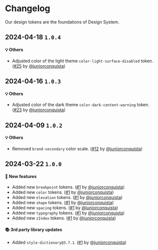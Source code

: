 # Changelog

Our design tokens are the foundations of Design System.

## 2024-04-18 `1.0.4`

#### 💡 Others

- Adjusted color of the light theme `color-light-surface-disabled` token. ([#25](https://git.rarolabs.com.br/frontend/rarui/pull/25) by [@juniorconquista](https://github.com/juniorconquista))

## 2024-04-16 `1.0.3`

#### 💡 Others

- Adjusted color of the dark theme `color-dark-content-warning` token. ([#23](https://git.rarolabs.com.br/frontend/rarui/pull/23) by [@juniorconquista](https://github.com/juniorconquista))

## 2024-04-09 `1.0.2`

#### 💡 Others

- Removed `brand-secondary` color scale. ([#12](https://git.rarolabs.com.br/frontend/rarui/pull/12) by [@juniorconquista](https://github.com/juniorconquista))

## 2024-03-22 `1.0.0`

#### 🎉 New features

- Added new `breakpoint` tokens. ([#1](https://git.rarolabs.com.br/frontend/rarui/pull/1) by [@juniorconquista](https://github.com/juniorconquista))
- Added new `color` tokens. ([#1](https://git.rarolabs.com.br/frontend/rarui/pull/1) by [@juniorconquista](https://github.com/juniorconquista))
- Added new `elevation` tokens. ([#1](https://git.rarolabs.com.br/frontend/rarui/pull/1) by [@juniorconquista](https://github.com/juniorconquista))
- Added new `shape` tokens. ([#1](https://git.rarolabs.com.br/frontend/rarui/pull/1) by [@juniorconquista](https://github.com/juniorconquista))
- Added new `spacing` tokens. ([#1](https://git.rarolabs.com.br/frontend/rarui/pull/1) by [@juniorconquista](https://github.com/juniorconquista))
- Added new `typography` tokens. ([#1](https://git.rarolabs.com.br/frontend/rarui/pull/1) by [@juniorconquista](https://github.com/juniorconquista))
- Added new `zIndex` tokens. ([#1](https://git.rarolabs.com.br/frontend/rarui/pull/1) by [@juniorconquista](https://github.com/juniorconquista))

#### 📚 3rd party library updates

- Added `style-dictionary@3.7.1`. ([#1](https://git.rarolabs.com.br/frontend/rarui/pull/1) by [@juniorconquista](https://github.com/juniorconquista))

<!-- #### 🛠 Breaking changes -->

<!-- #### 📚 3rd party library updates -->

<!-- #### 🎉 New features -->

<!-- #### 🐛 Bug fixes -->

<!-- #### 💡 Others -->

<!-- #### ⚠️ Notices  -->
